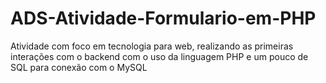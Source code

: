 # ADS-Atividade-Formulario-em-PHP
 Atividade com foco em tecnologia para web, realizando as primeiras interações com o backend com o uso da linguagem PHP e um pouco de SQL para conexão com o MySQL 
